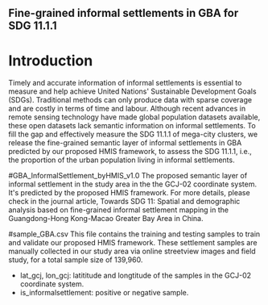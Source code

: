 ## Fine-grained informal settlements in GBA for SDG 11.1.1
# Introduction
Timely and accurate information of informal settlements is essential to measure and help achieve United Nations' Sustainable Development Goals (SDGs). Traditional methods can only produce data with sparse coverage and are costly in terms of time and labour. Although recent advances in remote sensing technology have made global population datasets available, these open datasets lack semantic information on informal settlements. To fill the gap and effectively measure the SDG 11.1.1 of mega-city clusters, we release the fine-grained semantic layer of informal settlements in GBA predicted by our proposed HMIS framework, to assess the SDG 11.1.1, i.e., the proportion of the urban population living in informal settlements. 

#GBA_InformalSettlement_byHMIS_v1.0
The proposed semantic layer of informal settlement in the study area in the the GCJ-02 coordinate system. It's predicted by the proposed HMIS framework. For more details, please check in the journal article, Towards SDG 11: Spatial and demographic analysis based on fine-grained informal settlement mapping in the Guangdong-Hong Kong-Macao Greater Bay Area in China.

#sample_GBA.csv
This file contains the training and testing samples to train and validate our proposed HMIS framework. These settlement samples are manually collected in our study area via online streetview images and field study, for a total sample size of 139,960.
- lat_gcj, lon_gcj: latititude and longtitude of the samples in the GCJ-02 coordinate system.
- is_informalsettlement: positive or negative sample.
